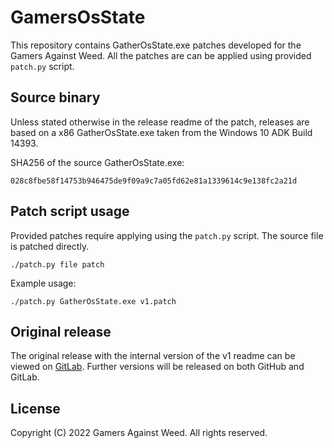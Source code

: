 GamersOsState
=============
This repository contains GatherOsState.exe patches developed for the Gamers
Against Weed. All the patches are can be applied using provided `patch.py`
script.

Source binary
-------------
Unless stated otherwise in the release readme of the patch, releases are based
on a x86 GatherOsState.exe taken from the Windows 10 ADK Build 14393.

SHA256 of the source GatherOsState.exe:
```
028c8fbe58f14753b946475de9f09a9c7a05fd62e81a1339614c9e138fc2a21d
```

Patch script usage
------------------
Provided patches require applying using the `patch.py` script. The source file
is patched directly.

```
./patch.py file patch
```

Example usage:
```
./patch.py GatherOsState.exe v1.patch
```

Original release
----------------
The original release with the internal version of the v1 readme can be viewed on
[GitLab](https://gitlab.com/nekopaizuri/gamersosstate). Further versions will be
released on both GitHub and GitLab.

License
-------
Copyright (C) 2022 Gamers Against Weed. All rights reserved.
